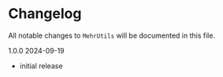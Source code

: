 # Changelog

All notable changes to `MehrUtils` will be documented in this file.

1.0.0 2024-09-19

- initial release
